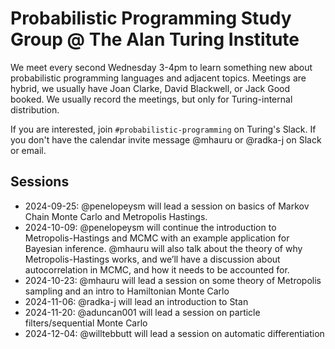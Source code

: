 # Probabilistic Programming Study Group @ The Alan Turing Institute

We meet every second Wednesday 3-4pm to learn something new about probabilistic programming languages and adjacent topics. Meetings are hybrid, we usually have Joan Clarke, David Blackwell, or Jack Good booked. We usually record the meetings, but only for Turing-internal distribution.

If you are interested, join `#probabilistic-programming` on Turing's Slack. If you don't have the calendar invite message @mhauru or @radka-j on Slack or email.

## Sessions

* 2024-09-25: @penelopeysm will lead a session on basics of Markov Chain Monte Carlo and Metropolis Hastings.
* 2024-10-09: @penelopeysm will continue the introduction to Metropolis-Hastings and MCMC with an example application for Bayesian inference. @mhauru will also talk about the theory of why Metropolis-Hastings works, and we’ll have a discussion about autocorrelation in MCMC, and how it needs to be accounted for.
* 2024-10-23: @mhauru will lead a session on some theory of Metropolis sampling and an intro to Hamiltonian Monte Carlo
* 2024-11-06: @radka-j will lead an introduction to Stan
* 2024-11-20: @aduncan001 will lead a session on particle filters/sequential Monte Carlo
* 2024-12-04: @willtebbutt will lead a session on automatic differentiation
